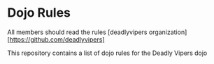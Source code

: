 Dojo Rules
==========

All members should read the rules
[deadlyvipers organization][https://github.com/deadlyvipers]

This repository contains a list of dojo rules for the Deadly Vipers dojo

